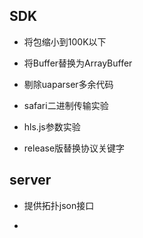 ## SDK

- 将包缩小到100K以下

- 将Buffer替换为ArrayBuffer

- 剔除uaparser多余代码

- safari二进制传输实验

- hls.js参数实验

- release版替换协议关键字



## server

- 提供拓扑json接口

- 
